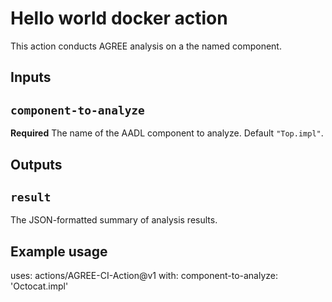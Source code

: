 # Hello world docker action

This action conducts AGREE analysis on a the named component.

## Inputs

## `component-to-analyze`

**Required** The name of the AADL component to analyze. Default `"Top.impl"`.

## Outputs

## `result`

The JSON-formatted summary of analysis results.

## Example usage

uses: actions/AGREE-CI-Action@v1
with:
  component-to-analyze: 'Octocat.impl'
